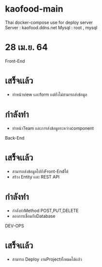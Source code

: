 # kaofood-main

Thai docker-compose use for deploy server  
Server : kaofood.ddns.net
Mysql : root , mysql


# 28 เม.ย. 64
Front-End
# เสร็จเเล้ว
- ทำหน้าview เเละform เเต่ยังไม่สามารถส่งข้อมูล
# กำลังทำ
- ทำหน้าTeam เเละการส่งข้อมูลระหว่างcomponent

Back-End
# เสร็จเเล้ว
- สามารถส่งข้อมูลไปยังFront-Endได้
- สร้าง Entity เเละ REST API
# กำลังทำ
- กำลังทำMethod POST,PUT,DELETE
- ลองการเชื่อมกับDatabase

DEV-OPS
# เสร็จเเล้ว
- สามารถ Deploy งานProjectทั้งหมดได้เเล้ว 
